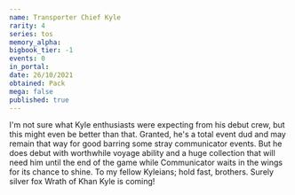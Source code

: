 ```yaml
---
name: Transporter Chief Kyle
rarity: 4
series: tos
memory_alpha:
bigbook_tier: -1
events: 0
in_portal:
date: 26/10/2021
obtained: Pack
mega: false
published: true
---
```


I'm not sure what Kyle enthusiasts were expecting from his debut crew, but this might even be better than that. Granted, he's a total event dud and may remain that way for good barring some stray communicator events. But he does debut with worthwhile voyage ability and a huge collection that will need him until the end of the game while Communicator waits in the wings for its chance to shine. To my fellow Kyleians; hold fast, brothers. Surely silver fox Wrath of Khan Kyle is coming!
